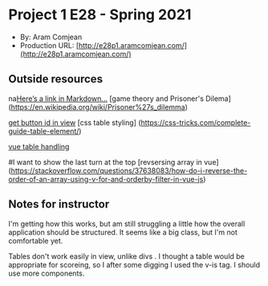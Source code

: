 # Project 1 E28 - Spring 2021
+ By: Aram Comjean
+ Production URL:  [http://e28p1.aramcomjean.com/](http://e28p1.aramcomjean.com/)


## Outside resources
na[Here’s a link in Markdown...](https://hesweb.dev)
[game theory and Prisoner's Dilema] (https://en.wikipedia.org/wiki/Prisoner%27s_dilemma)

[get button id in view](https://stackoverflow.com/questions/45978055/how-to-get-the-value-of-button-when-clicked-using-vue-js)
[css table styling] (https://css-tricks.com/complete-guide-table-element/)

[vue table handling](https://v3.vuejs.org/guide/component-basics.html#dom-template-parsing-caveats)

#I want to show the last turn at the top
[revsersing array in vue] (https://stackoverflow.com/questions/37638083/how-do-i-reverse-the-order-of-an-array-using-v-for-and-orderby-filter-in-vue-js)


## Notes for instructor
I'm getting how this works, but am still struggling a little how the overall application should be structured. It seems like a big class, but I'm not comfortable
yet.

Tables don't work easily in view, unlike divs .  I thought a table would be appropriate for scoreing, so I after some digging I used the v-is tag.
I should use more components. 
